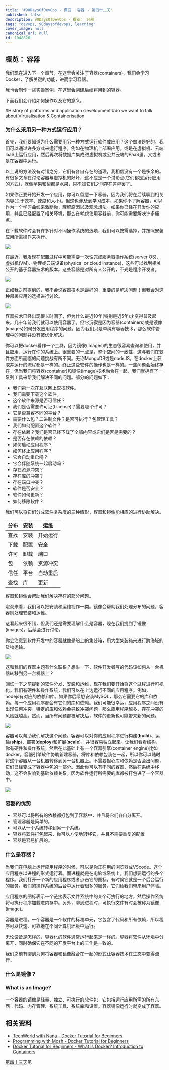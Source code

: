 ```yaml
---
title: '#90DaysOfDevOps - 概览： 容器 - 第四十二天'
published: false
description: 90DaysOfDevOps - 概览： 容器
tags: "devops, 90daysofdevops, learning"
cover_image: null
canonical_url: null
id: 1048826
---
```

## 概览： 容器

我们现在进入下一个章节，在这里会关注于容器(containers)。我们会学习Docker，了解关键的功能，进而学习容器。

我也会制作一些实操案例，在这里会创建后续将用到的容器。

下面我们会介绍如何操作以及它的意义。

#History of platforms and application development
#do we want to talk about Virtualisation & Containerisation 

### 为什么采用另一种方式运行应用？

首先，我们要知道为什么需要用另一种方式运行软件或应用？这个做法是好的，我们可以通过许多方式来运行程序，例如在物理机上部署应用。或是在虚拟机、云端IaaS上运行应用，然后再次将数据库集成进虚拟机或公共云端的PaaS里。又或者是在容器中运行。

以上说的方法没有对错之分，它们有各自存在的道理，我相信没有一个是多余的。有很多文章在讨论容器与虚拟机的好坏，这不应是一个讨论点(它们都是运行应用的方式)，就像苹果和梨都是水果，只不过它们之间存在差异罢了。

如果你正要开始开发一个应用，你可以留意一下容器，因为我们将在后续聊到相关内容(关于效率、速度和大小)。但这也涉及到学习成本，如果你不了解容器，可以作为一个学习曲线来激励你，理解原因以及观念想法。如果你已经在开发你的应用，并且已经配置了相关环境，那么在考虑使用容器前，你可能需要解决许多痛点。

在下载软件时会有许多针对不同操作系统的选项，我们可以按需选择，并按照安装应用所需操作来执行。

![](../../Days/Images/Day42_Containers1.png)

在最近，我发现在配置过程中可能需要一次性完成服务器操作系统(server OS)、虚拟机(VM)、物理或云端设备(physical or cloud instance)，这些可以找到相关公开的基于容器技术的版本。这些容器是对所有人公开的，不光是程序开发者。

![](../../Days/Images/Day42_Containers2.png)

正如我之前提到的，我不会说容器技术是最好的，重要的是解决问题！但我会对这种部署应用的选择进行讨论。

![](../../Days/Images/Day42_Containers4.png)

容器技术已经出现很长时间了，但为什么最近10年(特别是近5年)才变得普及起来。几十年前我们就可以使用容器了。但它沉寂是因为容器(containers)或是镜像(images)如何分发应用程序的问题，因为我们只是单纯有容器技术，那么软件管理中的问题并没有被优化解决。

你可以把docker看作一个工具，因为镜像(images)的生态很容易查询和使用，并且应用、运行在你的系统上。很重要的一点是，整个空间的一致性，这与我们在软件方面所面临的问题挑战有所不同。无论MongoDB或是nodeJS，在docker上获取并运行的流程都是一样的。终止这些软件的操作也是一样的。一些问题会始终存在，但当我们将容器(container)和镜像(image)技术融合在一起，我们就拥有了一系列工具来帮我们解决不同的问题。部分的问题如下：

- 我们第一次在互联网上查找软件。
- 我们需要下载这个软件。
- 这个软件来源是否可信任？
- 我们是否需要许可证(License)？需要哪个许可？
- 它是否兼容不同的平台？
- 需要什么包？二进制文件？是否可执行？包管理工具？
- 我们如何配置这个软件？
- 存在依赖？我们是否已经下载了全部内容或它们是否是需要的？
- 是否存在依赖的依赖？
- 如何启动应用程序？
- 如何终止应用程序？
- 它会自动重启吗？
- 它会伴随系统一起启动吗？
- 存在资源冲突？
- 存在库的冲突？
- 存在端口冲突？
- 软件是否安全？
- 软件如何更新？
- 如何移除软件？

我们可以将它们分成软件复杂度的三种情形，容器和镜像能相应的进行协助解决。

| 分布 | 安装 | 运维          |
| ------------ | ------------ | -----------------  |
| 查找         | 安装      | 开始运行      |
| 下载         | 配置      | 安全          |
| 许可         | 卸载      | 端口          |
| 包           | 依赖      | 资源冲突      |
| 信任         | 平台      | 自动重启      |
| 查找         | 库        | 更新         |

容器和镜像会帮助我们解决存在的部分问题。

宏观来看，我们可以把安装和运维视作一类。镜像会帮助我们处理分布的问题，容器则处理安装和运维。

这看起来很不错，但我们还是需要理解什么是容器，现在我们提到了镜像(images)，后续会进行讨论。

你会注意到软件开发中的容器就像是船上的集装箱，用大型集装箱来进行跨海域的货物运输。

![](../../Days/Images/Day42_Containers5.png)

这和我们的容器主题有什么联系？想象一下，软件开发者写的代码该如何从一台机器转移到另一台机器上？

回忆一下之前提到的软件分发、安装和运维，现在我们要开始将这个过程进行可视化。我们有硬件和操作系统，我们可以在上边运行不同的应用程序。例如，nodejs有对应的依赖和库。如果你后续想安装MySQL，那么它需要它的库和依赖。每一个应用程序都会有它们的库和依赖。我们可能很幸运，应用程序之间没有出现任何冲突，特定的库和依赖会导致冲突问题，那么应用程序越多，存在冲突的风险就越高。然而，当所有问题都被解决后，软件的更新也可能带来新的问题。

![](../../Days/Images/Day42_Containers6.png)

容器可以帮助我们解决这个问题。容器可以对你的应用程序进行构建(**build**)、运输(**ship**)、部署(**deploy**)和扩展(**scale**)，并很容易独立起来。让我们看看结构，你有硬件和操作系统，然后在此基础上有一个容器引擎(container engine)比如docker。容器引擎软件协助新建容器，将库和依赖包装在一起，所以你可以随时将这个容器从一台机器转移到另一台机器上。不需要担心库和依赖是否会出问题，它们已经变成了容器中包的一部分。因此你可以有不同的容器，然后在系统中移动，这不会影响到基础依赖关系。因为软件运行所需要的库都被打包进了一个容器中。

![](../../Days/Images/Day42_Containers7.png)

### 容器的优势

- 容器可以将所有的依赖都打包到了容器中，并且将它们各自分离开。
- 管理容器是简单的。
- 可以从一个系统转移到另一个系统。
- 容器将软件打包起来，你可以方便地转移它，并且不需要重复的配置
- 容器是容易扩展的。

### 什么是容器？

当我们在电脑上运行应用程序的时候，可以是你正在用的浏览器或VScode。这个应用程序以进程的形式运行着。而进程就是在电脑或系统上，我们想要运行的多个程序。我们打开一个新的应用程序或者点击它的图标，有时候它就是一个后台运行的服务。我们的操作系统的后台中运行着很多的服务，它们给我们带来用户体验。

应用程序的图标表示一个链接表示文件系统中的某个可执行的地方，然后操作系统将可执行程序加载进内存中。另外，聊到进程时，可执行文件有时会被称为镜像(image)。

容器是进程。一个容器是一个软件的标准单元，它包含了代码和所有依赖，所以程序可以快速、可靠地在不同计算机环境中运行。

无论设备是怎样的，容器化的软件通常运行起来是一样的。容器将软件从环境中分离开，同时确保它在不同的开发平台上的工作是一致的。

我们之前有聊到为何将容器和镜像融合在一起的形式让容器技术在生态中变得流行。

### 什么是镜像？
### What is an Image? 

一个容器的镜像是轻量、独立、可执行的软件包，它包括运行应用所需的所有东西：代码、内存管理、系统工具、系统库和设置。容器镜像运行时就变成了容器。

## 相关资料

- [TechWorld with Nana - Docker Tutorial for Beginners](https://www.youtube.com/watch?v=3c-iBn73dDE)
- [Programming with Mosh - Docker Tutorial for Beginners](https://www.youtube.com/watch?v=pTFZFxd4hOI)
- [Docker Tutorial for Beginners - What is Docker? Introduction to Containers](https://www.youtube.com/watch?v=17Bl31rlnRM&list=WL&index=128&t=61s)

[第四十三天](day43.md)见
